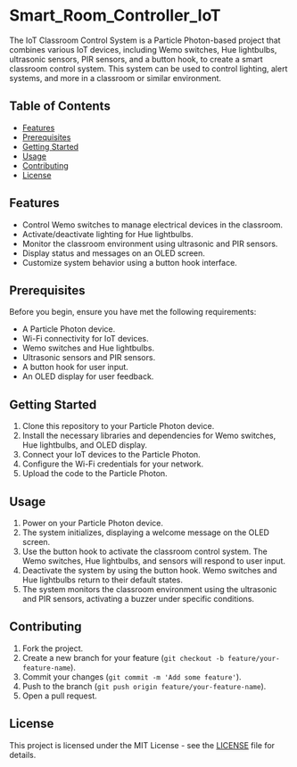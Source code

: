 # Smart_Room_Controller_IoT

The IoT Classroom Control System is a Particle Photon-based project that combines various IoT devices, including Wemo switches, Hue lightbulbs, ultrasonic sensors, PIR sensors, and a button hook, to create a smart classroom control system. This system can be used to control lighting, alert systems, and more in a classroom or similar environment.

## Table of Contents

- [Features](#features)
- [Prerequisites](#prerequisites)
- [Getting Started](#getting-started)
- [Usage](#usage)
- [Contributing](#contributing)
- [License](#license)

## Features

- Control Wemo switches to manage electrical devices in the classroom.
- Activate/deactivate lighting for Hue lightbulbs.
- Monitor the classroom environment using ultrasonic and PIR sensors.
- Display status and messages on an OLED screen.
- Customize system behavior using a button hook interface.

## Prerequisites

Before you begin, ensure you have met the following requirements:

- A Particle Photon device.
- Wi-Fi connectivity for IoT devices.
- Wemo switches and Hue lightbulbs.
- Ultrasonic sensors and PIR sensors.
- A button hook for user input.
- An OLED display for user feedback.

## Getting Started

1. Clone this repository to your Particle Photon device.
2. Install the necessary libraries and dependencies for Wemo switches, Hue lightbulbs, and OLED display.
3. Connect your IoT devices to the Particle Photon.
4. Configure the Wi-Fi credentials for your network.
5. Upload the code to the Particle Photon.

## Usage

1. Power on your Particle Photon device.
2. The system initializes, displaying a welcome message on the OLED screen.
3. Use the button hook to activate the classroom control system. The Wemo switches, Hue lightbulbs, and sensors will respond to user input.
4. Deactivate the system by using the button hook. Wemo switches and Hue lightbulbs return to their default states.
5. The system monitors the classroom environment using the ultrasonic and PIR sensors, activating a buzzer under specific conditions.

## Contributing

1. Fork the project.
2. Create a new branch for your feature (`git checkout -b feature/your-feature-name`).
3. Commit your changes (`git commit -m 'Add some feature'`).
4. Push to the branch (`git push origin feature/your-feature-name`).
5. Open a pull request.

## License

This project is licensed under the MIT License - see the [LICENSE](LICENSE) file for details.
